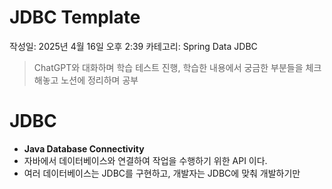 # JDBC Template

작성일: 2025년 4월 16일 오후 2:39
카테고리: Spring Data JDBC

> ChatGPT와 대화하며 학습 테스트 진행,
학습한 내용에서 궁금한 부분들을 체크해놓고 노션에 정리하며 공부
> 

# JDBC

- **Java Database Connectivity**
- 자바에서 데이터베이스와 연결하여 작업을 수행하기 위한 API 이다.
- 여러 데이터베이스는 JDBC를 구현하고, 개발자는 JDBC에 맞춰 개발하기만